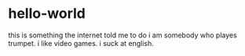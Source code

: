 # hello-world
this is something the internet told me to do
i am somebody who playes trumpet. i like video games. i suck at english.
